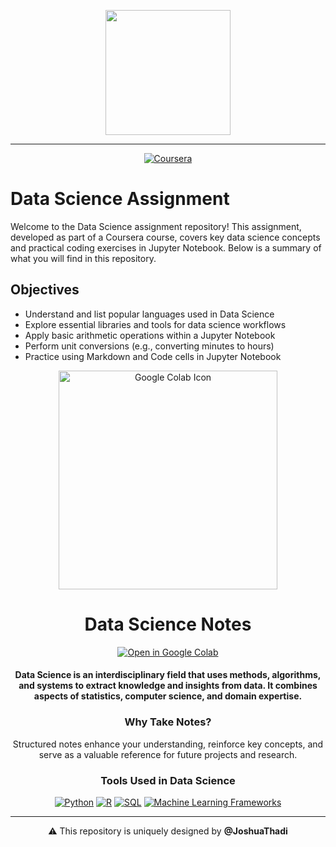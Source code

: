
<p align="center">
   <img src="https://github.com/JoshuaThadi/IBM-Data-Science/blob/main/coursera.png" width="200">
 </p>
 
 ---
 
 <p align="center">
   <a href="https://www.coursera.org/professional-certificates/ibm-data-science">
     <img src="https://img.shields.io/badge/Coursera-Join%20Coursera%20Course-blue?style=for-the-badge&logo=coursera&logoColor=white" alt="Coursera">
   </a>
 </p>
 
 # Data Science Assignment
 
 Welcome to the Data Science assignment repository! This assignment, developed as part of a Coursera course, covers key data science concepts and practical coding exercises in Jupyter Notebook. Below is a summary of what you will find in this repository.
 
 ## Objectives
 
 - Understand and list popular languages used in Data Science
 - Explore essential libraries and tools for data science workflows
 - Apply basic arithmetic operations within a Jupyter Notebook
 - Perform unit conversions (e.g., converting minutes to hours)
 - Practice using Markdown and Code cells in Jupyter Notebook
 
 
 <div align="center">
   <div class="header">
     <img src="https://upload.wikimedia.org/wikipedia/commons/d/d0/Google_Colaboratory_SVG_Logo.svg" alt="Google Colab Icon" width=350>
     <h1>Data Science Notes</h1>
   </div>
 <div class="badge">
     <a align="center" href="https://colab.research.google.com/" target="_blank">
   <img src="https://img.shields.io/badge/Google%20Colab-Open-orange?style=for-the-badge&logo=googlecolab" alt="Open in Google Colab">
 </a>
 
   </div>
   <h4><p>Data Science is an interdisciplinary field that uses methods, algorithms, and systems to extract knowledge and insights from data. 
     It combines aspects of <strong>statistics</strong>, <strong>computer science</strong>, and <strong>domain expertise</strong>.</p></h4>
 
 
   <h3>Why Take Notes?</h3>
  <p>Structured notes enhance your understanding, reinforce key concepts, and serve as a valuable reference for future projects and research.</p>
 
 
   <h3> Tools Used in Data Science</h3>
   <a href="https://www.python.org/" target="_blank">
     <img src="https://img.shields.io/badge/Python-3776AB?style=for-the-badge&logo=python&logoColor=white" alt="Python"></a>
 
 <a href="https://www.r-project.org/" target="_blank">
     <img src="https://img.shields.io/badge/R-276DC3?style=for-the-badge&logo=r&logoColor=white" alt="R"></a>
 
 <a href="https://www.postgresql.org/" target="_blank">
     <img src="https://img.shields.io/badge/SQL-4479A1?style=for-the-badge&logo=postgresql&logoColor=white" alt="SQL"></a>
 
 <a href="https://scikit-learn.org/" target="_blank">
     <img src="https://img.shields.io/badge/ML_Frameworks-FF6F00?style=for-the-badge&logo=tensorflow&logoColor=white" alt="Machine Learning Frameworks"></a>
 
 
 ---
 
 ⚠️ This repository is uniquely designed by <strong>@JoshuaThadi</strong>
 
 </div>

